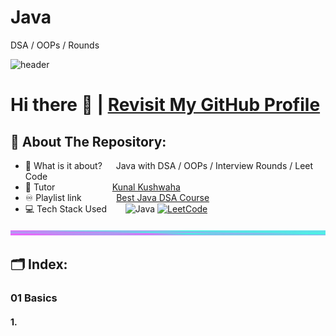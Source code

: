 # Java
DSA / OOPs / Rounds

![header](https://capsule-render.vercel.app/api?type=waving&color=gradient&customColorList=29)
<h1 align="left"> Hi there 👋 | <a href="https://github.com/TridentifyIshaan"> Revisit My GitHub Profile</a> </h1>

## 💫 About The Repository:
- 🌱 What is it about? &emsp; Java with DSA / OOPs / Interview Rounds / Leet Code
- 💞 Tutor &emsp; &emsp; &emsp; &emsp; &nbsp; &nbsp; <a href="https://www.youtube.com/@KunalKushwaha">Kunal Kushwaha</a>
- ♾️ Playlist link &emsp; &emsp; &nbsp; &nbsp; <a href="https://youtube.com/playlist?list=PL9gnSGHSqcnr_DxHsP7AW9ftq0AtAyYqJ&si=AG8E7wGfOYLsCCzq">Best Java DSA Course</a> 
- 💻 Tech Stack Used &emsp; &nbsp; ![Java](https://img.shields.io/badge/Java-ED8B00?style=flat&logo=openjdk&logoColor=white) [![LeetCode](https://img.shields.io/badge/-LeetCode-FFA116?style=flat&logo=LeetCode&logoColor=black)](https://leetcode.com/u/tridentifyishaan/)

![alt text](https://github.com/ChaosXYZ/ChaosXYZ/blob/main/divider.png?raw=true)

## 🗂️ Index:

### 01 Basics
<h4> 1.  </h4>
